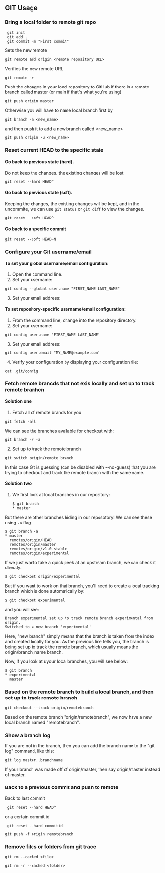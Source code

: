 ## GIT Usage

### Bring a local folder to remote git repo

```git
 git init
 git add .
 git commit -m "First commit"
```

Sets the new remote

```git
git remote add origin <remote repository URL>
```

Verifies the new remote URL

```git
git remote -v
```

Push the changes in your local repository to GitHub if there is a remote branch called master (or main if that's what
you're using)

```git
git push origin master
```

Otherwise you will have to name local branch first by

```git
git branch -m <new_name>
```

and then push it to add a new branch called <new_name>

```git
git push origin -u <new_name>
```

### Reset current HEAD to the specific state

#### Go back to previous state (hard).

Do not keep the changes, the existing changes will be lost

```git
git reset --hard HEAD^
```

#### Go back to previous state (soft).

Keeping the changes, the existing changes will be kept, and in the uncommite, we can use `git status` or `git diff` to
view the changes.

```git
git reset --soft HEAD^
```

#### Go back to a specific commit

```git
git reset --soft HEAD~N
```

### Configure your Git username/email

#### To set your global username/email configuration:

1. Open the command line.
2. Set your username:

```git
git config --global user.name "FIRST_NAME LAST_NAME"
```

3. Set your email address:

#### To set repository-specific username/email configuration:

1. From the command line, change into the repository directory.
2. Set your username:

```git
git config user.name "FIRST_NAME LAST_NAME"
```

3. Set your email address:

```git
git config user.email "MY_NAME@example.com"

```

4. Verify your configuration by displaying your configuration file:

```git
cat .git/config
```

### Fetch remote brancds that not exis locally and set up to track remote branhcn

#### Solution one    

1. Fetch all of remote brands for you

```git
git fetch -all
```    

We can see the branches available for checkout with:

```shell
git branch -v -a
```

2. Set up to track the remote branch

```git
git switch origin/remote_branch
```     

In this case Git is guessing (can be disabled with --no-guess) that you are trying to checkout and track the remote
branch with the same name.

#### Solution two

1. We first look at local branches in our repository:
    ```
    $ git branch
    * master
    ```
But there are other branches hiding in our reposotory! We can see these using `-a` flag    
```
$ git branch -a
* master
  remotes/origin/HEAD
  remotes/origin/master
  remotes/origin/v1.0-stable
  remotes/origin/experimental
```

If we just wanto take a quick peek at an upstream branch, we can check it directly:    
```
$ git checkout origin/experimental
```
But if you want to work on that branch, you'll need to create a local tracking branch which is done automatically by:
```
$ git checkout experimental

```
and you will see:    
```
Branch experimental set up to track remote branch experimental from origin.
Switched to a new branch 'experimental'
```

Here, "new branch" simply means that the branch is taken from the index and created locally for you. As the previous 
line tells you, the branch is being set up to track the remote branch, which usually means the origin/branch_name branch.

Now, if you look at uyour local branches, you will see below:

```
$ git branch
* experimental
  master
```

### Based on the remote branch to build a local branch, and then set up to track remote branch

```git
git checkout --track origin/remotebranch
```

Based on the remote branch "origin/remotebranch", we now have a new local branch named "remotebranch".

### Show a branch log

If you are not in the branch, then you can add the branch name to the "git log" command, like this:

```git
git log master..branchname
```

If your branch was made off of origin/master, then say origin/master instead of master.

### Back to a previous commit and push to remote
Back to last commit
```shell
 git reset --hard HEAD^
```
or a certain commit id

```
 git reset --hard commitid
```

```
git push -f origin remotebranch
```

### Remove files or folders from git trace    
```shell
git rm --cached <file>
```    
```shell
git rm -r --cached <folder>
```

